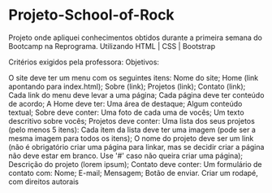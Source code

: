 # Projeto-School-of-Rock
Projeto onde apliquei conhecimentos obtidos durante a primeira semana do Bootcamp na Reprograma.
Utilizando HTML | CSS | Bootstrap

Critérios exigidos pela professora:
Objetivos:

O site deve ter um menu com os seguintes itens:
        Nome do site;
        Home (link apontando para index.html);
        Sobre (link);
        Projetos (link);
        Contato (link);
    Cada link do menu deve levar a uma página;
    Cada página deve ter conteúdo de acordo;
    A Home deve ter:
        Uma área de destaque;
        Algum conteúdo textual;
    Sobre deve conter:
        Uma foto de cada uma de vocês;
        Um texto descritivo sobre vocês;
    Projetos deve conter:
        Uma lista dos seus projetos (pelo menos 5 itens):
            Cada item da lista deve ter uma imagem (pode ser a mesma imagem para todos os itens);
            O nome do projeto deve ser um link (não é obrigatório criar uma página para linkar, mas se decidir criar a página não deve estar em branco. Use '#' caso não queira criar uma página);
            Descrição do projeto (lorem ipsum);
    Contato deve conter:
        Um formulário de contato com:
            Nome;
            E-mail;
            Mensagem;
            Botão de enviar.
    Criar um rodapé, com direitos autorais
